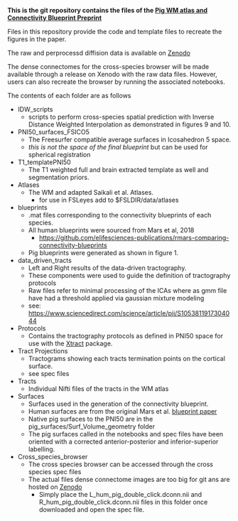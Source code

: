 **This is the git repository contains the files of the [Pig WM atlas and Connectivity Blueprint Preprint](https://doi.org/10.1101/2020.10.13.337436)**

Files in this repository provide the code and template files to recreate the figures in the paper. 

The raw and perprocessd diffision data is available on  [Zenodo](https://zenodo.org/record/4103368#.X43aD0IzZFQ)

The dense connectomes for the cross-species browser will be made available through a release on Xenodo with the raw data files. 
However, users can also recreate the browser by running the associated notebooks.

The contents of each folder are as follows 
* IDW_scripts
    - scripts to perform cross-species spatial prediction with Inverse Distance Weighted Interpolation as demonstrated in figures 9 and 10.
* PNI50_surfaces_FSICO5
    - The Freesurfer compatible average surfaces in Icosahedron 5 space. 
    - *this is not the space of the final blueprint* but can be used for spherical registration 
* T1_templatePNI50
    - The T1 weighted full and brain extracted template as well and segmentation priors. 
* Atlases 
    - The WM and adapted Saikali et al. Atlases. 
        * for use in FSLeyes add to $FSLDIR/data/atlases
* blueprints
    - .mat files corresponding to the connectivity blueprints of each species. 
    - All human blueprints were sourced from Mars et al, 2018 
        * https://github.com/elifesciences-publications/rmars-comparing-connectivity-blueprints   
    - Pig blueprints were generated as shown in figure 1. 
* data_driven_tracts 
    - Left and Right results of the data-driven tractography. 
    - These components were used to guide the definition of tractography protocols
    - Raw files refer to minimal processing of the ICAs where as gmm file have had a threshold applied via gaussian mixture modeling 
    - see: https://www.sciencedirect.com/science/article/pii/S1053811917304044
* Protocols
    - Contains the tractography protocols as defined in PNI50 space for use with the [Xtract](https://fsl.fmrib.ox.ac.uk/fsl/fslwiki/XTRACT) package. 
* Tract Projections 
    - Tractograms showing each tracts termination points on the cortical surface. 
    - see spec files
* Tracts
    - Individual Nifti files of the tracts in the WM atlas
* Surfaces
    - Surfaces used in the generation of the connectivity blueprint. 
    - Human surfaces are from the original Mars et al. [blueprint paper](https://github.com/elifesciences-publications/rmars-comparing-connectivity-blueprints)
    - Native pig surfaces to the PNI50 are in the pig_surfaces/Surf_Volume_geometry folder
    - The pig surfaces called in the notebooks and spec files have been oriented with a corrected anterior-posterior and inferior-superior labelling.
* Cross_species_browser
    - The cross species browser can be accessed through the cross species spec files
    - The actual files dense connectome images are too big for git ans are hosted on [Zenodo](https://zenodo.org/record/4103368#.X43aD0IzZFQ)
        - Simply place the L_hum_pig_double_click.dconn.nii and R_hum_pig_double_click.dconn.nii files in this folder once downloaded and open the spec file. 
